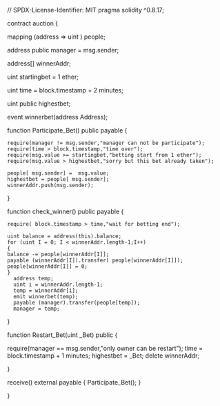 // SPDX-License-Identifier: MIT
pragma solidity ^0.8.17;

contract auction {

  mapping (address => uint ) people;

  address public manager = msg.sender;

  address[] winnerAddr;

  uint startingbet = 1 ether;

  uint time = block.timestamp + 2 minutes;

  uint public highestbet;

  event winnerbet(address Address);

  function Participate_Bet() public payable  {        

    require(manager != msg.sender,"manager can not be participate");
    require(time > block.timestamp,"time over");
    require(msg.value >= startingbet,"betting start from 1 ether");
    require(msg.value > highestbet,"sorry but this bet already taken");

    people[ msg.sender] =  msg.value;
    highestbet = people[ msg.sender];
    winnerAddr.push(msg.sender);

  } 

 function check_winner() public payable {

    require( block.timestamp > time,"wait for betting end");

    uint balance = address(this).balance;
    for (uint I = 0; I < winnerAddr.length-1;I++) 
    {
    balance -= people[winnerAddr[I]];
    payable (winnerAddr[I]).transfer( people[winnerAddr[I]]);
    people[winnerAddr[I]] = 0;
    }
      address temp;
      uint i = winnerAddr.length-1;
      temp = winnerAddr[i];
      emit winnerbet(temp);
      payable (manager).transfer(people[temp]);
      manager = temp;
  }

  function Restart_Bet(uint _Bet) public  {

   require(manager == msg.sender,"only owner can be restart");
   time = block.timestamp + 1 minutes;
   highestbet = _Bet;
   delete winnerAddr;

  }

  receive() external payable { 
    Participate_Bet();
  }


}
